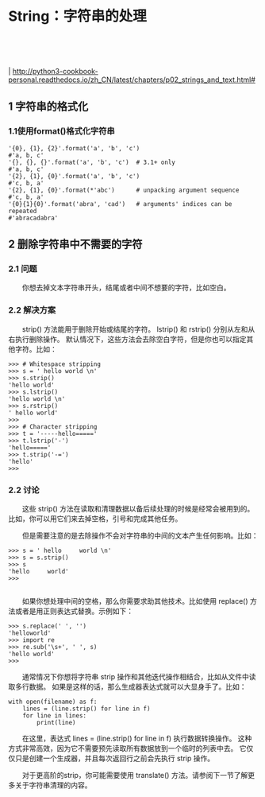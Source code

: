 # String：字符串的处理

<br>
<br>
<br>

| http://python3-cookbook-personal.readthedocs.io/zh_CN/latest/chapters/p02_strings_and_text.html#

## 1 字符串的格式化

### 1.1使用format()格式化字符串
```
'{0}, {1}, {2}'.format('a', 'b', 'c')
#'a, b, c'
'{}, {}, {}'.format('a', 'b', 'c')  # 3.1+ only
#'a, b, c'
'{2}, {1}, {0}'.format('a', 'b', 'c')
#'c, b, a'
'{2}, {1}, {0}'.format(*'abc')      # unpacking argument sequence
#'c, b, a'
'{0}{1}{0}'.format('abra', 'cad')   # arguments' indices can be repeated
#'abracadabra'

```

## 2 删除字符串中不需要的字符
### 2.1 问题

&emsp;&emsp;你想去掉文本字符串开头，结尾或者中间不想要的字符，比如空白。

### 2.2 解决方案

&emsp;&emsp;strip() 方法能用于删除开始或结尾的字符。 lstrip() 和 rstrip() 分别从左和从右执行删除操作。 默认情况下，这些方法会去除空白字符，但是你也可以指定其他字符。比如：

```
>>> # Whitespace stripping
>>> s = ' hello world \n'
>>> s.strip()
'hello world'
>>> s.lstrip()
'hello world \n'
>>> s.rstrip()
' hello world'
>>>
>>> # Character stripping
>>> t = '-----hello====='
>>> t.lstrip('-')
'hello====='
>>> t.strip('-=')
'hello'
>>>

```
### 2.2 讨论

&emsp;&emsp;这些 strip() 方法在读取和清理数据以备后续处理的时候是经常会被用到的。 比如，你可以用它们来去掉空格，引号和完成其他任务。

&emsp;&emsp;但是需要注意的是去除操作不会对字符串的中间的文本产生任何影响。比如：

```
>>> s = ' hello     world \n'
>>> s = s.strip()
>>> s
'hello     world'
>>>


```
&emsp;&emsp;如果你想处理中间的空格，那么你需要求助其他技术。比如使用 replace() 方法或者是用正则表达式替换。示例如下：

```
>>> s.replace(' ', '')
'helloworld'
>>> import re
>>> re.sub('\s+', ' ', s)
'hello world'
>>>

```

&emsp;&emsp;通常情况下你想将字符串 strip 操作和其他迭代操作相结合，比如从文件中读取多行数据。 如果是这样的话，那么生成器表达式就可以大显身手了。比如：

```
with open(filename) as f:
    lines = (line.strip() for line in f)
    for line in lines:
        print(line)

```

&emsp;&emsp;在这里，表达式 lines = (line.strip() for line in f) 执行数据转换操作。 这种方式非常高效，因为它不需要预先读取所有数据放到一个临时的列表中去。 它仅仅只是创建一个生成器，并且每次返回行之前会先执行 strip 操作。

&emsp;&emsp;对于更高阶的strip，你可能需要使用 translate() 方法。请参阅下一节了解更多关于字符串清理的内容。



